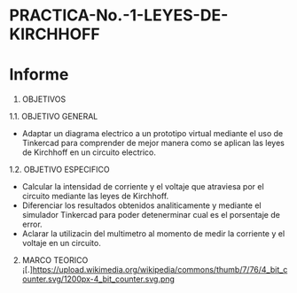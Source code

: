 # PRACTICA-No.-1-LEYES-DE-KIRCHHOFF
# Informe 


1. OBJETIVOS 

1.1. OBJETIVO GENERAL

- Adaptar un  diagrama electrico a un prototipo virtual mediante el uso de Tinkercad para comprender de mejor manera como se aplican las leyes de Kirchhoff en un circuito electrico.

 1.2. OBJETIVO ESPECIFICO

- Calcular la intensidad de corriente y el voltaje que atraviesa por el circuito mediante las leyes de Kirchhoff.
- Diferenciar los resultados obtenidos analiticamente y mediante el simulador Tinkercad para poder detenerminar cual es el porsentaje de error.
- Aclarar la utilizacin del multimetro al momento de medir la corriente y el voltaje en un circuito.

2. MARCO TEORICO
¡[.]https://upload.wikimedia.org/wikipedia/commons/thumb/7/76/4_bit_counter.svg/1200px-4_bit_counter.svg.png
